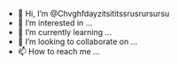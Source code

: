 - 👋 Hi, I’m @Chvghfdayzitsititssrusrursursu
- 👀 I’m interested in ...
- 🌱 I’m currently learning ...
- 💞️ I’m looking to collaborate on ...
- 📫 How to reach me ...

<!---
Chvghfdayzitsititssrusrursursu/Chvghfdayzitsititssrusrursursu is a ✨ special ✨ repository because its `README.md` (this file) appears on your GitHub profile.
You can click the Preview link to take a look at your changes.
--->
